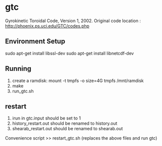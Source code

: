 gtc
===

Gyrokinetic Toroidal Code, Version 1, 2002. Original code location : http://phoenix.ps.uci.edu/GTC/codes.php


Environment Setup
------------------
 sudo apt-get install libssl-dev
 sudo apt-get install libnetcdf-dev        


Running
-------------

1. create a ramdisk:
	mount -t tmpfs -o size=4G tmpfs /mnt/ramdisk
2. make
3. run_gtc.sh

restart
------------


1. irun in gtc.input should be set to 1
2. history_restart.out should be renamed to history.out
3. shearab_restart.out should be renamed to shearab.out 


Convenience script >> restart_gtc.sh
(replaces the above files and run gtc)
